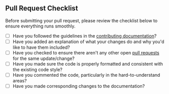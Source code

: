 ## Pull Request Checklist

Before submitting your pull request, please review the checklist below to ensure everything runs smoothly.

 - [ ] Have you followed the guidelines in the [contributing documentation](https://github.com/jgphilpott/polyplot#contribute)?
 - [ ] Have you added an explanation of what your changes do and why you'd like to have them included?
 - [ ] Have you checked to ensure there aren't any other open [pull requests](../../../pulls) for the same update/change?
 - [ ] Have you made sure the code is properly formatted and consistent with the existing code style?
 - [ ] Have you commented the code, particularly in the hard-to-understand areas?
 - [ ] Have you made corresponding changes to the documentation?